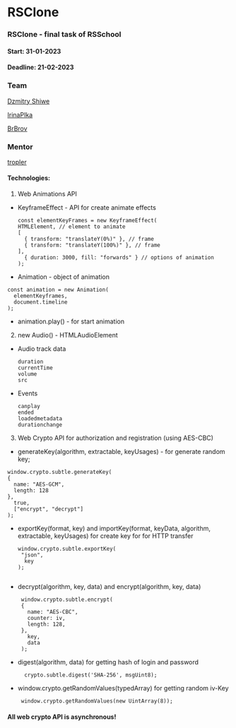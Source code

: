 # RSClone
### RSClone - final task of RSSchool

#### Start: 31-01-2023

#### Deadline: 21-02-2023

### Team

[Dzmitry Shiwe](https://github.com/dzmitrysh)

[IrinaPIka](https://github.com/irinapika)

[BrBrov](https://github.com/BrBrov)

### Mentor

[tropler](https://app.rs.school/profile?githubId=tropler)

#### Technologies:
1. Web Animations API
 - KeyframeEffect - API for create animate effects
   ```
   const elementKeyFrames = new KeyframeEffect(
   HTMLElement, // element to animate
   [
     { transform: "translateY(0%)" }, // frame
     { transform: "translateY(100%)" }, // frame
   ],
     { duration: 3000, fill: "forwards" } // options of animation
   );
   ```
 - Animation - object of animation
  ```
  const animation = new Animation(
    elementKeyframes,
    document.timeline
  );
  ```
 - animation.play() - for start animation
2. new Audio() - HTMLAudioElement 
 - Audio track data
   ```
   duration
   currentTime
   volume
   src
   ```
 - Events
   ```
   canplay
   ended
   loadedmetadata
   durationchange
   ```
3. Web Crypto API for authorization and registration (using AES-CBC)
 - generateKey(algorithm, extractable, keyUsages) - for generate random key;
  ```
  window.crypto.subtle.generateKey(
  {
    name: "AES-GCM",
    length: 128
  },
    true,
    ["encrypt", "decrypt"]
  );
  ```
 - exportKey(format, key) and importKey(format, keyData, algorithm, extractable, keyUsages) for 
   create key for for HTTP transfer
   ```
   window.crypto.subtle.exportKey(
    "json",
     key
   );
 
   ```
 - decrypt(algorithm, key, data) and encrypt(algorithm, key, data)
   ```
    window.crypto.subtle.encrypt(
    {
      name: "AES-CBC",
      counter: iv,
      length: 128,
    },
      key,
      data
    );
   ```
 - digest(algorithm, data) for getting hash of login and password
   ```
     crypto.subtle.digest('SHA-256', msgUint8);
   ```
 - window.crypto.getRandomValues(typedArray) for getting random iv-Key
   ```
    window.crypto.getRandomValues(new UintArray(8));
   ```
 #### All web crypto API is asynchronous!